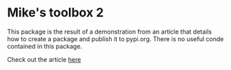 # Mike's toolbox 2
This package is the result of a demonstration from an article that details how to create a package and publish it to pypi.org.
There is no useful conde contained in this package.

Check out the article [here](mikehuls.com/articles?tags=pypi) 